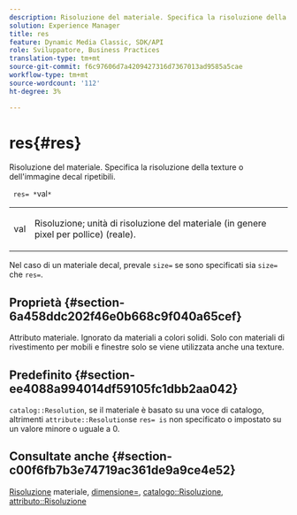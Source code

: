 ```yaml
---
description: Risoluzione del materiale. Specifica la risoluzione della texture o dell'immagine decal ripetibili.
solution: Experience Manager
title: res
feature: Dynamic Media Classic, SDK/API
role: Sviluppatore, Business Practices
translation-type: tm+mt
source-git-commit: f6c97606d7a4209427316d7367013ad9585a5cae
workflow-type: tm+mt
source-wordcount: '112'
ht-degree: 3%

---
```



# res{#res}

Risoluzione del materiale. Specifica la risoluzione della texture o dell&#39;immagine decal ripetibili.

` res= *`val`*`

<table id="simpletable_2004B804D46E43C090E59BBFF8144598"> 
 <tr class="strow"> 
  <td class="stentry"> <p> <span class="varname"> val  </span> </p> </td> 
  <td class="stentry"> <p>Risoluzione; unità di risoluzione del materiale (in genere pixel per pollice) (reale). </p> </td> 
 </tr> 
</table>

Nel caso di un materiale decal, prevale `size=` se sono specificati sia `size=` che `res=`.

## Proprietà {#section-6a458ddc202f46e0b668c9f040a65cef}

Attributo materiale. Ignorato da materiali a colori solidi. Solo con materiali di rivestimento per mobili e finestre solo se viene utilizzata anche una texture.

## Predefinito {#section-ee4088a994014df59105fc1dbb2aa042}

`catalog::Resolution`, se il materiale è basato su una voce di catalogo, altrimenti  `attribute::Resolution`se  `res= is` non specificato o impostato su un valore minore o uguale a 0.

## Consultate anche {#section-c00f6fb7b3e74719ac361de9a9ce4e52}

[Risoluzione](../../../../../ir-api/http-protocol/image-rendering-api-ref/c-ir-http-protocol-ref/c-ir-http-protocol-syntax-and-features/c-ir-vignettes/c-ir-material-resolution.md#concept-f60103c64e324e2cae78bd76dfb4de8b) materiale,  [dimensione=](../../../../../ir-api/http-protocol/image-rendering-api-ref/c-ir-http-protocol-ref/c-ir-http-protocol-command-reference/r-ir-http-size.md#reference-1220d6fbcde4479aba91de7adacdc988),  [catalogo::Risoluzione](../../../../../ir-api/material-cat/image-rendering-api-ref/c-ir-material-catalog/c-ir-material-data-reference/r-ir-resolution-dataref.md#reference-6a2d64c2d72b438fade58a3391569da7),  [attributo::Risoluzione](../../../../../ir-api/material-cat/image-rendering-api-ref/c-ir-material-catalog/c-ir-attributes-reference/r-ir-resolution.md#reference-09fe14e6bfbf4db6b7f4369fffecc806)
